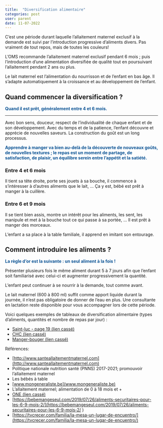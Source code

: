 ```yaml
---
title:  "Diversification alimentaire"
categories: post
user: parent
date: 11-07-2022
---
```


C’est une période durant laquelle l’allaitement maternel exclusif à la demande est suivi par l’introduction progressive d’aliments divers. Pas vraiment de tout repos, mais de toutes les couleurs!

L’OMS recommande l’allaitement maternel exclusif pendant 6 mois ; puis l’introduction d’une alimentation diversifiée de qualité tout en poursuivant l’allaitement pendant 2 ans ou plus.
 
Le lait maternel est l’alimentation du nourrisson et de l’enfant en bas âge. Il s’adapte automatiquement à la croissance et au développement de l’enfant. 

## Quand commencer la diversification ?

<span style="color:#0b5394;font-weight:bold;">
Quand il est prêt, généralement entre 4 et 6 mois.
</span>

---

Avec bon sens, douceur, respect de l’individualité de chaque enfant et de son développement. Avec du temps et de la patience, l’enfant découvre et apprécie de nouvelles saveurs. La construction du goût est un long processus. 

<span style="color:#0b5394;font-weight:bold;">
Apprendre à manger va bien au-delà de la découverte de nouveaux goûts, de nouvelles textures ; le repas est un moment de partage, de satisfaction, de plaisir, un équilibre serein entre l’appétit et la satiété.
</span>



### Entre 4 et 6 mois

Il tient sa tête droite, porte ses jouets à sa bouche, il commence à s’intéresser à d’autres aliments que le lait, … Ça y est, bébé est prêt à manger à la cuillère.

### Entre 6 et 9 mois 

Il se tient bien assis, montre un intérêt pour les aliments, les sent, les manipule et met à la bouche tout ce qui passe à sa portée, ... Il est prêt à manger des morceaux. 

L’enfant a sa place à la table familiale, il apprend en imitant son entourage. 

## Comment introduire les aliments ?


<span style="color:#0b5394;font-weight:bold;">La règle d’or est la suivante : un seul aliment à la fois !</span>

Présenter plusieurs fois le même aliment durant 5 à 7 jours afin que l’enfant soit familiarisé avec celui-ci et augmenter progressivement la quantité. 

L’enfant peut continuer à se nourrir à la demande, tout comme avant. 

Le lait maternel (600 à 800 ml) suffit comme apport liquide durant la journée, il n’est pas obligatoire de donner de l’eau en plus. 
Une consultante en lactation reste disponible pour vous accompagner lors de cette période.

Voici quelques exemples de tableaux de diversification alimentaire (types d’aliments, quantités et nombre de repas par jour) :
- [Saint-luc - page 19 (lien cassé)](https://www.saintluc.be/hospitalisation/petit-pierre-mange-de-bon-coeur.pdf)
- [CHC (lien cassé)](https://learning.chc.be/images/stories/outils/diversification_alimentaire/story_html5.html)
- [Manger-bouger (lien cassé)](https://www.mangerbouger.fr/content/download/3978/114448/version/2/file/Tableau+Diversification.pdf)


Références: 
- [http://www.santeallaitementmaternel.com](http://www.santeallaitementmaternel.com)
- Politique nationale nutrition santé (PNNS) 2017-2021; promouvoir l’allaitement maternel
- Les bébés à table
- [www.mongeneraliste.be](www.mongeneraliste.be)
- L’allaitement maternel; alimentation de 0 à 18 mois et +
- [ONE (lien cassé)](https://www.one.be/fileadmin/user_upload/siteone/PARENTS/Brochures/Nouveaux-aliments-diversification.pdf)
- [https://bebemangeseul.com/2019/07/26/aliments-securitaires-pour-les-6-9-mois-2/](https://bebemangeseul.com/2019/07/26/aliments-securitaires-pour-les-6-9-mois-2/ )
- [https://tvcrecer.com/familia/la-mesa-un-lugar-de-encuentro/](https://tvcrecer.com/familia/la-mesa-un-lugar-de-encuentro/)
